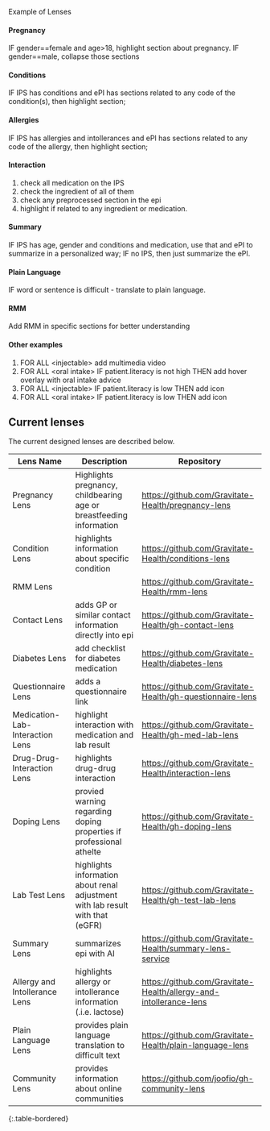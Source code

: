 Example of Lenses

#### Pregnancy

IF gender==female and age>18, highlight section about pregnancy. IF gender==male, collapse those sections

#### Conditions
IF IPS has conditions and ePI has sections related to any code of the condition(s), then highlight section;

#### Allergies

IF IPS has allergies and intollerances and ePI has sections related to any code of the allergy, then highlight section;

#### Interaction

1. check all medication on the IPS
2. check the ingredient of all of them 
3. check any preprocessed section in the epi
4. highlight if related to any ingredient or medication. 


#### Summary

IF IPS has age, gender and conditions and medication, use that and ePI to summarize in a personalized way;
IF no IPS, then just summarize the ePI.



#### Plain Language
IF word or sentence is difficult - translate to plain language.

#### RMM

Add RMM in specific sections for better understanding

#### Other examples


1. FOR ALL \<injectable\> add multimedia video
2. FOR ALL \<oral intake\> IF patient.literacy is not high THEN add hover overlay with oral intake advice
3. FOR ALL \<injectable\> IF patient.literacy is low THEN add icon 
4. FOR ALL \<oral intake\> IF patient.literacy is low THEN add icon


## Current lenses
The current designed lenses are described below.

| Lens Name                       | Description | Repository                                                        |
|---------------------------------|-------------|-------------------------------------------------------------------|
| Pregnancy Lens                  |    Highlights pregnancy, childbearing age or breastfeeding information         | https://github.com/Gravitate-Health/pregnancy-lens                |
| Condition Lens                  | highlights information about specific condition            | https://github.com/Gravitate-Health/conditions-lens               |
| RMM Lens                        |             | https://github.com/Gravitate-Health/rmm-lens                      |
| Contact Lens                    | adds GP or similar contact information directly into epi             | https://github.com/Gravitate-Health/gh-contact-lens               |
| Diabetes Lens                   | add checklist for diabetes medication             | https://github.com/Gravitate-Health/diabetes-lens                 |
| Questionnaire Lens              | adds a questionnaire link             | https://github.com/Gravitate-Health/gh-questionnaire-lens         |
| Medication-Lab-Interaction Lens | highlight interaction with medication and lab result             | https://github.com/Gravitate-Health/gh-med-lab-lens               |
| Drug-Drug-Interaction Lens      | highlights drug-drug interaction             | https://github.com/Gravitate-Health/interaction-lens              |
| Doping Lens                     | provied warning regarding doping properties if professional athelte             | https://github.com/Gravitate-Health/gh-doping-lens                |
| Lab Test Lens                   | highlights information about renal adjustment with lab result with that (eGFR)             | https://github.com/Gravitate-Health/gh-test-lab-lens              |
| Summary Lens                    | summarizes epi with AI             | https://github.com/Gravitate-Health/summary-lens-service          |
| Allergy and Intollerance Lens   | highlights allergy or intollerance information (.i.e. lactose)             | https://github.com/Gravitate-Health/allergy-and-intollerance-lens |
| Plain Language Lens             | provides plain language translation to difficult text             | https://github.com/Gravitate-Health/plain-language-lens           |
| Community Lens                  | provides information about online communities             | https://github.com/joofio/gh-community-lens                       |
{:.table-bordered}
